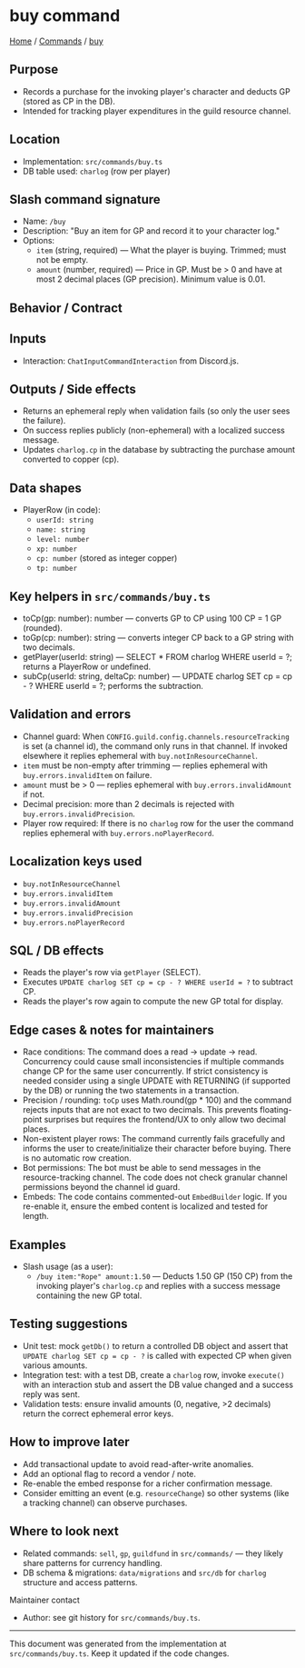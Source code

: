 # buy command

[Home](README.md) / [Commands](README.md) / [buy](buy.md)

## Purpose

- Records a purchase for the invoking player's character and deducts GP (stored as CP in the DB).
- Intended for tracking player expenditures in the guild resource channel.

## Location

- Implementation: `src/commands/buy.ts`
- DB table used: `charlog` (row per player)

## Slash command signature

- Name: `/buy`
- Description: "Buy an item for GP and record it to your character log."
- Options:
  - `item` (string, required) — What the player is buying. Trimmed; must not be empty.
  - `amount` (number, required) — Price in GP. Must be > 0 and have at most 2 decimal places (GP precision). Minimum value is 0.01.

## Behavior / Contract

## Inputs

- Interaction: `ChatInputCommandInteraction` from Discord.js.

## Outputs / Side effects

- Returns an ephemeral reply when validation fails (so only the user sees the failure).
- On success replies publicly (non-ephemeral) with a localized success message.
- Updates `charlog.cp` in the database by subtracting the purchase amount converted to copper (cp).

## Data shapes

- PlayerRow (in code):
  - `userId: string`
  - `name: string`
  - `level: number`
  - `xp: number`
  - `cp: number` (stored as integer copper)
  - `tp: number`

## Key helpers in `src/commands/buy.ts`

- toCp(gp: number): number — converts GP to CP using 100 CP = 1 GP (rounded).
- toGp(cp: number): string — converts integer CP back to a GP string with two decimals.
- getPlayer(userId: string) — SELECT * FROM charlog WHERE userId = ?; returns a PlayerRow or undefined.
- subCp(userId: string, deltaCp: number) — UPDATE charlog SET cp = cp - ? WHERE userId = ?; performs the subtraction.

## Validation and errors

- Channel guard: When `CONFIG.guild.config.channels.resourceTracking` is set (a channel id), the command only runs in that channel. If invoked elsewhere it replies ephemeral with `buy.notInResourceChannel`.
- `item` must be non-empty after trimming — replies ephemeral with `buy.errors.invalidItem` on failure.
- `amount` must be > 0 — replies ephemeral with `buy.errors.invalidAmount` if not.
- Decimal precision: more than 2 decimals is rejected with `buy.errors.invalidPrecision`.
- Player row required: If there is no `charlog` row for the user the command replies ephemeral with `buy.errors.noPlayerRecord`.

## Localization keys used

- `buy.notInResourceChannel`
- `buy.errors.invalidItem`
- `buy.errors.invalidAmount`
- `buy.errors.invalidPrecision`
- `buy.errors.noPlayerRecord`

## SQL / DB effects

- Reads the player's row via `getPlayer` (SELECT).
- Executes `UPDATE charlog SET cp = cp - ? WHERE userId = ?` to subtract CP.
- Reads the player's row again to compute the new GP total for display.

## Edge cases & notes for maintainers

- Race conditions: The command does a read -> update -> read. Concurrency could cause small inconsistencies if multiple commands change CP for the same user concurrently. If strict consistency is needed consider using a single UPDATE with RETURNING (if supported by the DB) or running the two statements in a transaction.
- Precision / rounding: `toCp` uses Math.round(gp * 100) and the command rejects inputs that are not exact to two decimals. This prevents floating-point surprises but requires the frontend/UX to only allow two decimal places.
- Non-existent player rows: The command currently fails gracefully and informs the user to create/initialize their character before buying. There is no automatic row creation.
- Bot permissions: The bot must be able to send messages in the resource-tracking channel. The code does not check granular channel permissions beyond the channel id guard.
- Embeds: The code contains commented-out `EmbedBuilder` logic. If you re-enable it, ensure the embed content is localized and tested for length.

## Examples

- Slash usage (as a user):
  - `/buy item:"Rope" amount:1.50` — Deducts 1.50 GP (150 CP) from the invoking player's `charlog.cp` and replies with a success message containing the new GP total.

## Testing suggestions

- Unit test: mock `getDb()` to return a controlled DB object and assert that `UPDATE charlog SET cp = cp - ?` is called with expected CP when given various amounts.
- Integration test: with a test DB, create a `charlog` row, invoke `execute()` with an interaction stub and assert the DB value changed and a success reply was sent.
- Validation tests: ensure invalid amounts (0, negative, >2 decimals) return the correct ephemeral error keys.

## How to improve later

- Add transactional update to avoid read-after-write anomalies.
- Add an optional flag to record a vendor / note.
- Re-enable the embed response for a richer confirmation message.
- Consider emitting an event (e.g. `resourceChange`) so other systems (like a tracking channel) can observe purchases.

## Where to look next

- Related commands: `sell`, `gp`, `guildfund` in `src/commands/` — they likely share patterns for currency handling.
- DB schema & migrations: `data/migrations` and `src/db` for `charlog` structure and access patterns.

 Maintainer contact

- Author: see git history for `src/commands/buy.ts`.

 ---

 This document was generated from the implementation at `src/commands/buy.ts`. Keep it updated if the code changes.

